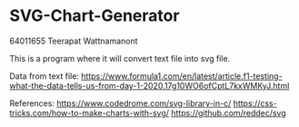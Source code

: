 # SVG-Chart-Generator
64011655 Teerapat Wattnamanont

This is a program where it will convert text file into svg file.

Data from text file: 
    https://www.formula1.com/en/latest/article.f1-testing-what-the-data-tells-us-from-day-1-2020.17g10WO6ofCptL7kxWMKyJ.html

References:
    https://www.codedrome.com/svg-library-in-c/
    https://css-tricks.com/how-to-make-charts-with-svg/
    https://github.com/reddec/svg

